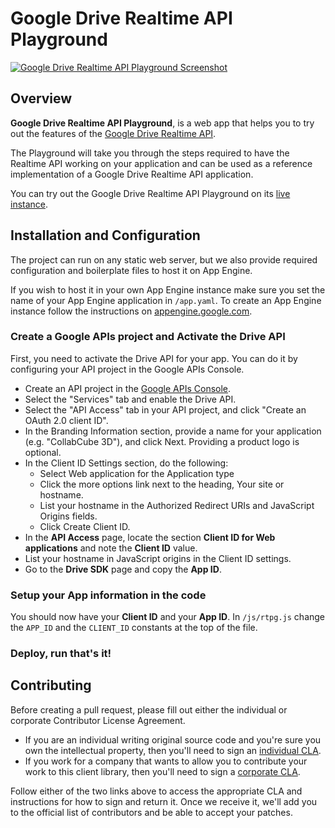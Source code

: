 # Google Drive Realtime API Playground

[![Google Drive Realtime API Playground Screenshot](https://github.com/googledrive/realtime-playground/raw/master/screenshot.png)](https://realtimeplayground.appspot.com/)

## Overview

**Google Drive Realtime API Playground**, is a web app that helps you to try out the features of the [Google Drive Realtime API](https://developers.google.com/drive/realtime).

The Playground will take you through the steps required to have the Realtime API working on your application and can be used as a reference implementation of a Google Drive Realtime API application.

You can try out the Google Drive Realtime API Playground on its [live instance](https://realtimeplayground.appspot.com).

## Installation and Configuration

The project can run on any static web server, but we also provide required configuration and boilerplate files to host it on App Engine.

If you wish to host it in your own App Engine instance make sure you set the name of your App Engine application in `/app.yaml`. To create an App Engine instance follow the instructions on [appengine.google.com](https://appengine.google.com).

### Create a Google APIs project and Activate the Drive API

First, you need to activate the Drive API for your app. You can do it by configuring your API project in the Google APIs Console.

- Create an API project in the [Google APIs Console](https://code.google.com/apis/console/b/0/?noredirect).
- Select the "Services" tab and enable the Drive API.
- Select the "API Access" tab in your API project, and click "Create an OAuth 2.0 client ID".
- In the Branding Information section, provide a name for your application (e.g. "CollabCube 3D"), and click Next. Providing a product logo is optional.
- In the Client ID Settings section, do the following:
  - Select Web application for the Application type
  - Click the more options link next to the heading, Your site or hostname.
  - List your hostname in the Authorized Redirect URIs and JavaScript Origins fields.
  - Click Create Client ID.
- In the **API Access** page, locate the section **Client ID for Web applications** and note the **Client ID** value.
- List your hostname in JavaScript origins in the Client ID settings.
- Go to the **Drive SDK** page and copy the **App ID**.

### Setup your App information in the code

You should now have your **Client ID** and your **App ID**. In `/js/rtpg.js` change the `APP_ID` and the `CLIENT_ID` constants at the top of the file.

### Deploy, run that's it!

## Contributing

Before creating a pull request, please fill out either the individual or
corporate Contributor License Agreement.

* If you are an individual writing original source code and you're sure you
own the intellectual property, then you'll need to sign an
[individual CLA](http://code.google.com/legal/individual-cla-v1.0.html).
* If you work for a company that wants to allow you to contribute your work
to this client library, then you'll need to sign a
[corporate CLA](http://code.google.com/legal/corporate-cla-v1.0.html).

Follow either of the two links above to access the appropriate CLA and
instructions for how to sign and return it. Once we receive it, we'll add you
to the official list of contributors and be able to accept your patches.
